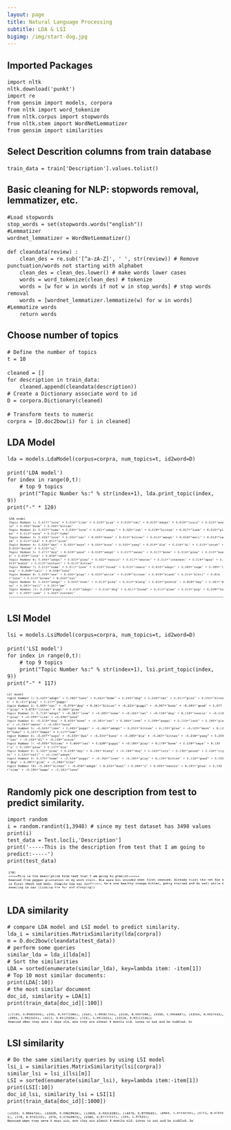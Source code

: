 ```yaml
---
layout: page
title: Natural Language Processing
subtitle: LDA & LSI
bigimg: /img/start-dog.jpg
---
```

## Imported Packages
```
import nltk
nltk.download('punkt')
import re
from gensim import models, corpora
from nltk import word_tokenize
from nltk.corpus import stopwords
from nltk.stem import WordNetLemmatizer
from gensim import similarities
```

## Select Descrition columns from train database
```
train_data = train['Description'].values.tolist()
```

## Basic cleaning for NLP: stopwords removal, lemmatizer, etc.
```
#Load stopwords
stop_words = set(stopwords.words("english"))
#Lemmatizer
wordnet_lemmatizer = WordNetLemmatizer()

def cleandata(review) :
    clean_des = re.sub('[^a-zA-Z]', ' ', str(review)) # Remove punctuation/words not starting with alphabet
    clean_des = clean_des.lower() # make words lower cases
    words = word_tokenize(clean_des) # tokenize
    words = [w for w in words if not w in stop_words] # stop words removal
    words = [wordnet_lemmatizer.lemmatize(w) for w in words] #Lemmatize words
    return words
```

## Choose number of topics
```
# Define the number of topics
t = 10

cleaned = []
for description in train_data:
    cleaned.append(cleandata(description))
# Create a Dictionary associate word to id
D = corpora.Dictionary(cleaned)

# Transform texts to numeric
corpra = [D.doc2bow(i) for i in cleaned]
```

## LDA Model
```
lda = models.LdaModel(corpus=corpra, num_topics=t, id2word=D)

print('LDA model')
for index in range(0,t):
    # top 9 topics
    print("Topic Number %s:" % str(index+1), lda.print_topic(index, 9))
print("-" * 120)
```

![LDA screen shot](/img/lda.png)

## LSI Model
```
lsi = models.LsiModel(corpus=corpra, num_topics=t, id2word=D)

print('LSI model')
for index in range(0,t):
    # top 9 topics
    print("Topic Number %s:" % str(index+1), lsi.print_topic(index, 9))
print("-" * 117)
```

![LSI screen shot](/img/lsi.png)

## Randomly pick one description from test to predict similarity.
```
import random
i = random.randint(1,3948) # since my test dataset has 3498 values 
print(i)
test_data = Test.loc[i,'Description']
print('-----This is the description from test that I am going to predict:-----')
print(test_data)
```

![random description selection](/img/random-select.png)

## LDA similarity
```
# compare LDA model and LSI model to predict similarity.
lda_i = similarities.MatrixSimilarity(lda[corpra])
m = D.doc2bow(cleandata(test_data))
# perform some queries
similar_lda = lda_i[lda[m]]
# Sort the similarities
LDA = sorted(enumerate(similar_lda), key=lambda item: -item[1])
# Top 10 most similar documents:
print(LDA[:10])
# the most similar document
doc_id, similarity = LDA[1]
print(train_data[doc_id][:100])
```

![LDA similarity compare screen shot](/img/lda-similar.png)

## LSI similarity
```
# Do the same similarity queries by using LSI model
lsi_i = similarities.MatrixSimilarity(lsi[corpra])
similar_lsi = lsi_i[lsi[m]]
LSI = sorted(enumerate(similar_lsi), key=lambda item:-item[1])
print(LSI[:10])
doc_id_lsi, similarity_lsi = LSI[1]
print(train_data[doc_id][:1000])
```

![LSI similarity compare screen shot](/img/lsi-similar.png)
